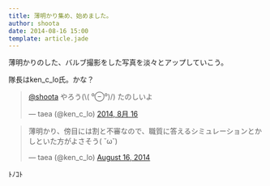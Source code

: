 ```yaml
---
title: 薄明かり集め、始めました。
author: shoota
date: 2014-08-16 15:00
template: article.jade
---
```


薄明かりのした、バルブ撮影をした写真を淡々とアップしていこう。

<span class="more"></span>

隊長はken_c_lo氏。かな？

<blockquote class="twitter-tweet" lang="ja"><p><a href="https://twitter.com/shoota">@shoota</a> やろう(\( ⁰⊖⁰)/) たのしいよ</p>&mdash; taea (@ken_c_lo) <a href="https://twitter.com/ken_c_lo/statuses/500548940807151618">2014, 8月 16</a></blockquote>
<script async src="//platform.twitter.com/widgets.js" charset="utf-8"></script>

<blockquote class="twitter-tweet" data-partner="tweetdeck"><p>薄明かり、傍目には割と不審なので、職質に答えるシミュレーションとかしといた方がよさそう( ˘ω˘)</p>&mdash; taea (@ken_c_lo) <a href="https://twitter.com/ken_c_lo/statuses/500553643704082432">August 16, 2014</a></blockquote>
<script async src="//platform.twitter.com/widgets.js" charset="utf-8"></script>

ﾄﾉｺﾄ
